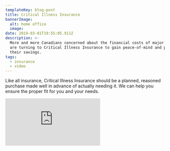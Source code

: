 ```yaml
---
templateKey: blog-post
title: Critical Illness Insurance
bannerImage:
  alt: home office
  image: 
date: 2019-03-01T19:55:05.911Z
description: >-
  More and more Canadians concerned about the financial costs of major disease
  are turning to Critical Illness Insurance to gain peace-of-mind and protect
  their savings.
tags:
  - insurance
  - video
---
```

Like all insurance, Critical Illness Insurance should be a planned, reasoned purchase made well in advance of actually needing it. We can help you ensure the proper fit for you and your needs.

<iframe class="FlexEmbed-content" src="https://player.vimeo.com/video/197818571" allowfullscreen="" frameborder="0"></iframe>
